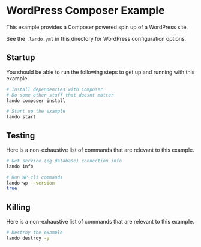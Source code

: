 WordPress Composer Example
==========================

This example provides a Composer powered spin up of a WordPress site.

See the `.lando.yml` in this directory for WordPress configuration options.

Startup
-------

You should be able to run the following steps to get up and running with this example.

```bash
# Install dependencies with Composer
# Do some other stuff that doesnt matter
lando composer install

# Start up the example
lando start
```

Testing
-------

Here is a non-exhaustive list of commands that are relevant to this example.

```bash
# Get service (eg database) connection info
lando info

# Run WP-cli commands
lando wp --version
true
```

Killing
-------

Here is a non-exhaustive list of commands that are relevant to this example.

```bash
# Destroy the example
lando destroy -y
```
